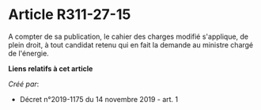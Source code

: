 # Article R311-27-15

A compter de sa publication, le cahier des charges modifié s'applique, de plein droit, à tout candidat retenu qui en fait la
demande au ministre chargé de l'énergie.

**Liens relatifs à cet article**

_Créé par_:

  - Décret n°2019-1175 du 14 novembre 2019 - art. 1
